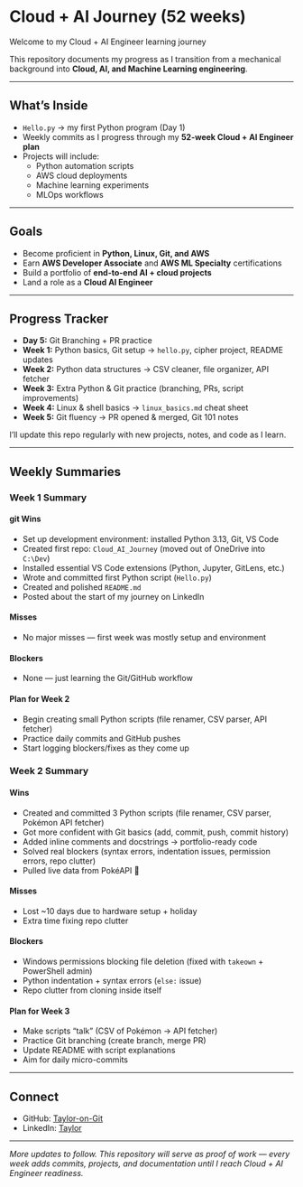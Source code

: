 #  Cloud + AI Journey (52 weeks)

Welcome to my Cloud + AI Engineer learning journey   

This repository documents my progress as I transition from a mechanical background into **Cloud, AI, and Machine Learning engineering**.  

---

## What’s Inside
- `Hello.py` → my first Python program (Day 1)  
- Weekly commits as I progress through my **52-week Cloud + AI Engineer plan**  
- Projects will include:
  - Python automation scripts  
  - AWS cloud deployments  
  - Machine learning experiments  
  - MLOps workflows  

---

## Goals
- Become proficient in **Python, Linux, Git, and AWS**  
- Earn **AWS Developer Associate** and **AWS ML Specialty** certifications  
- Build a portfolio of **end-to-end AI + cloud projects**  
- Land a role as a **Cloud AI Engineer**  

---

## Progress Tracker
- **Day 5:** Git Branching + PR practice
- **Week 1:** Python basics, Git setup → `hello.py`, cipher project, README updates  
- **Week 2:** Python data structures → CSV cleaner, file organizer, API fetcher
- **Week 3:** Extra Python & Git practice (branching, PRs, script improvements)
- **Week 4:** Linux & shell basics → `linux_basics.md` cheat sheet  
- **Week 5:** Git fluency → PR opened & merged, Git 101 notes 

I’ll update this repo regularly with new projects, notes, and code as I learn.  

---

## Weekly Summaries

### Week 1 Summary

#### git Wins
- Set up development environment: installed Python 3.13, Git, VS Code  
- Created first repo: `Cloud_AI_Journey` (moved out of OneDrive into `C:\Dev`)  
- Installed essential VS Code extensions (Python, Jupyter, GitLens, etc.)  
- Wrote and committed first Python script (`Hello.py`)  
- Created and polished `README.md`  
- Posted about the start of my journey on LinkedIn  

####  Misses
- No major misses — first week was mostly setup and environment  

####  Blockers
- None — just learning the Git/GitHub workflow  

####  Plan for Week 2
- Begin creating small Python scripts (file renamer, CSV parser, API fetcher)  
- Practice daily commits and GitHub pushes  
- Start logging blockers/fixes as they come up  

### Week 2 Summary

####  Wins
- Created and committed 3 Python scripts (file renamer, CSV parser, Pokémon API fetcher)  
- Got more confident with Git basics (add, commit, push, commit history)  
- Added inline comments and docstrings → portfolio-ready code  
- Solved real blockers (syntax errors, indentation issues, permission errors, repo clutter)  
- Pulled live data from PokéAPI 🎉  

####  Misses
- Lost ~10 days due to hardware setup + holiday  
- Extra time fixing repo clutter  

####  Blockers
- Windows permissions blocking file deletion (fixed with `takeown` + PowerShell admin)  
- Python indentation + syntax errors (`else:` issue)  
- Repo clutter from cloning inside itself  

####  Plan for Week 3
- Make scripts “talk” (CSV of Pokémon → API fetcher)  
- Practice Git branching (create branch, merge PR)  
- Update README with script explanations  
- Aim for daily micro-commits  

---

## Connect
- GitHub: [Taylor-on-Git](https://github.com/Taylor-on-Git)  
- LinkedIn: [Taylor](https://www.linkedin.com/in/taylor-gilmour-47259a320/)  

---

_More updates to follow. This repository will serve as proof of work — every week adds commits, projects, and documentation until I reach Cloud + AI Engineer readiness._
